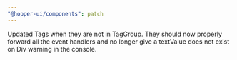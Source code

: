 ```yaml
---
"@hopper-ui/components": patch
---
```


Updated Tags when they are not in TagGroup. They should now properly forward all the event handlers and no longer give a textValue does not exist on Div warning in the console.
